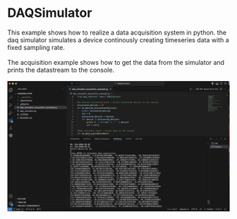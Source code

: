 # DAQSimulator
  This example shows how to realize a data acquisition system in python. the daq simulator simulates a device continously creating timeseries data with a fixed sampling rate.<br/><br/>
The acquisition example shows how to get the data from the simulator and prints the datastream to the console.<br/><br/>
![DAQ Simulator](/DAQSim.png)